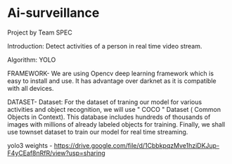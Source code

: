 # Ai-surveillance
Project by Team SPEC

Introduction: Detect activities of a person in real time video stream.

Algorithm: YOLO


FRAMEWORK- 
We are using Opencv deep learning framework which is easy to install and use. It has advantage over darknet as it is compatible with all devices.

DATASET-
Dataset: For the dataset of traning our model for various activities and object recognition, we will use " COCO " Dataset ( Common Objects in Context). This database includes hundreds of thousands of images with millions of already labeled objects for training. Finally, we shall use townset dataset to train our model for real time streaming.

yolo3 weights - https://drive.google.com/file/d/1CbbkpqzMve1hziDKJup-F4yCEaf8nRfR/view?usp=sharing
